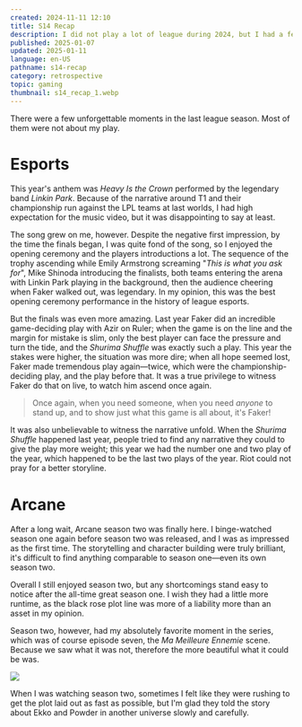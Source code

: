 ```yaml
---
created: 2024-11-11 12:10
title: S14 Recap
description: I did not play a lot of league during 2024, but I had a few unforgettable moments nonetheless.
published: 2025-01-07
updated: 2025-01-11
language: en-US
pathname: s14-recap
category: retrospective
topic: gaming
thumbnail: s14_recap_1.webp
---
```


There were a few unforgettable moments in the last league season. Most of them were not about my play.

# Esports

This year's anthem was _Heavy Is the Crown_ performed by the legendary band _Linkin Park_. Because of the narrative around T1 and their championship run against the LPL teams at last worlds, I had high expectation for the music video, but it was disappointing to say at least.

The song grew on me, however. Despite the negative first impression, by the time the finals began, I was quite fond of the song, so I enjoyed the opening ceremony and the players introductions a lot. The sequence of the trophy ascending while Emily Armstrong screaming "_This is what you ask for_", Mike Shinoda introducing the finalists, both teams entering the arena with Linkin Park playing in the background, then the audience cheering when Faker walked out, was legendary. In my opinion, this was the best opening ceremony performance in the history of league esports.

But the finals was even more amazing. Last year Faker did an incredible game-deciding play with Azir on Ruler; when the game is on the line and the margin for mistake is slim, only the best player can face the pressure and turn the tide, and the _Shurima Shuffle_ was exactly such a play. This year the stakes were higher, the situation was more dire; when all hope seemed lost, Faker made tremendous play again—twice, which were the championship-deciding play, and the play before that. It was a true privilege to witness Faker do that on live, to watch him ascend once again.

> Once again, when you need someone, when you need _anyone_ to stand up, and to show just what this game is all about, it's Faker!

It was also unbelievable to witness the narrative unfold. When the _Shurima Shuffle_ happened last year, people tried to find any narrative they could to give the play more weight; this year we had the number one and two play of the year, which happened to be the last two plays of the year. Riot could not pray for a better storyline.

# Arcane

After a long wait, Arcane season two was finally here. I binge-watched season one again before season two was released, and I was as impressed as the first time. The storytelling and character building were truly brilliant, it's difficult to find anything comparable to season one—even its own season two.

Overall I still enjoyed season two, but any shortcomings stand easy to notice after the all-time great season one. I wish they had a little more runtime, as the black rose plot line was more of a liability more than an asset in my opinion.

Season two, however, had my absolutely favorite moment in the series, which was of course episode seven, the _Ma Meilleure Ennemie_ scene. Because we saw what it was not, therefore the more beautiful what it could be was.

![](s14_recap_1.webp)

When I was watching season two, sometimes I felt like they were rushing to get the plot laid out as fast as possible, but I'm glad they told the story about Ekko and Powder in another universe slowly and carefully.
